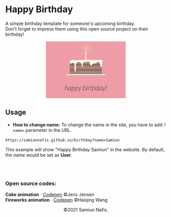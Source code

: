 # Happy Birthday

A simple birthday template for someone's upcoming birthday.<br>
Don't forget to impress them using this open source project on their birthday!
<p align="center">
	<img width="250px" src="poster.jpg">
</p>

## Usage
* **How to change name:** To change the name in the site, you have to add ``` ?name= ``` parameter in the URL.

```
https://samiunnafis.github.io/birthday?name=Samiun
```

This example will show "Happy Birthday Samiun" in the website. By default, the name would be set as **User**.

<br><br>
### Open source codes:
**Cake animation** &middot; [Codepen](https://codepen.io/JensJ/pen/MzZrbw) ©Jens Jensen
<br>
**Fireworks animation** &middot; [Codepen](https://codepen.io/whqet/pen/Auzch) ©Haiqing Wang

<p align="center">©2021 Samiun Nafis.</p>
